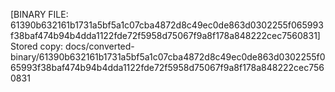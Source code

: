 [BINARY FILE: 61390b632161b1731a5bf5a1c07cba4872d8c49ec0de863d0302255f065993f38baf474b94b4dda1122fde72f5958d75067f9a8f178a848222cec7560831]
Stored copy: docs/converted-binary/61390b632161b1731a5bf5a1c07cba4872d8c49ec0de863d0302255f065993f38baf474b94b4dda1122fde72f5958d75067f9a8f178a848222cec7560831
